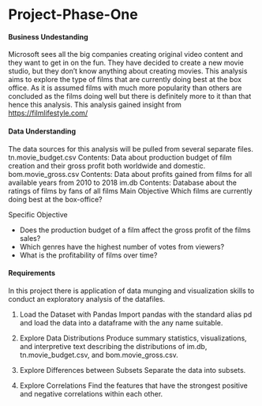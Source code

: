 # Project-Phase-One
#### Business Undestanding

 Microsoft sees all the big companies creating original video content and they want to get in on the fun. They have decided to create a new movie studio, but they don’t know anything about creating movies. 
 This analysis aims to explore the type of films that are currently doing best at the box office. As it is assumed films with much more popularity than others are concluded as the films doing well but there is definitely more to it than that hence this analysis. This analysis gained insight from https://filmlifestyle.com/
#### Data Understanding
 The data sources for this analysis will be pulled from several separate files.
tn.movie_budget.csv
Contents: Data about production budget of film creation and their gross profit both worldwide and domestic.
bom.movie_gross.csv
Contents: Data about profits gained from films for all available years from 2010 to 2018
im.db
Contents: Database about the ratings of films by fans of all films 
 Main Objective 
Which films are currently doing best at the box-office?

Specific Objective
- Does the production budget of a film affect the gross profit of the films sales?
- Which genres have the highest number of votes from viewers?
- What is the profitability of films over time?

#### Requirements
In this project there is application of data munging and visualization skills to conduct an exploratory analysis of the datafiles.

1. Load the Dataset with Pandas
Import pandas with the standard alias pd and load the data into a dataframe with the any name suitable.

2. Explore Data Distributions
Produce summary statistics, visualizations, and interpretive text describing the distributions of im.db, tn.movie_budget.csv, and bom.movie_gross.csv.

3. Explore Differences between Subsets
Separate the data into subsets.

4. Explore Correlations
Find the features that have the strongest positive and negative correlations within each other.
